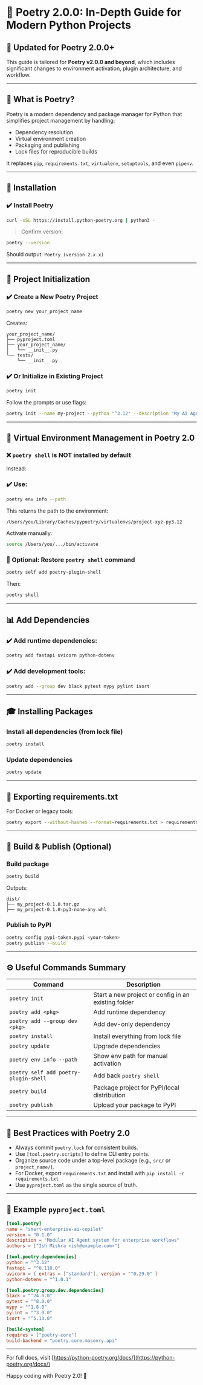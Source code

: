 # 🧪 Poetry 2.0.0: In-Depth Guide for Modern Python Projects

## 📅 Updated for Poetry 2.0.0+

This guide is tailored for **Poetry v2.0.0 and beyond**, which includes significant changes to environment activation, plugin architecture, and workflow.

---

## 🚀 What is Poetry?

Poetry is a modern dependency and package manager for Python that simplifies project management by handling:

* Dependency resolution
* Virtual environment creation
* Packaging and publishing
* Lock files for reproducible builds

It replaces `pip`, `requirements.txt`, `virtualenv`, `setuptools`, and even `pipenv`.

---

## 🔧 Installation

### ✔️ Install Poetry

```bash
curl -sSL https://install.python-poetry.org | python3 -
```

> Confirm version:

```bash
poetry --version
```

Should output: `Poetry (version 2.x.x)`

---

## 🔄 Project Initialization

### ✔️ Create a New Poetry Project

```bash
poetry new your_project_name
```

Creates:

```
your_project_name/
├── pyproject.toml
├── your_project_name/
│   └── __init__.py
└── tests/
    └── __init__.py
```

### ✔️ Or Initialize in Existing Project

```bash
poetry init
```

Follow the prompts or use flags:

```bash
poetry init --name my-project --python "^3.12" --description "My AI Agent system"
```

---

## 🤖 Virtual Environment Management in Poetry 2.0

### ❌ `poetry shell` is NOT installed by default

Instead:

### ✔️ Use:

```bash
poetry env info --path
```

This returns the path to the environment:

```
/Users/you/Library/Caches/pypoetry/virtualenvs/project-xyz-py3.12
```

Activate manually:

```bash
source /Users/you/.../bin/activate
```

### 🐞 Optional: Restore `poetry shell` command

```bash
poetry self add poetry-plugin-shell
```

Then:

```bash
poetry shell
```

---

## 📊 Add Dependencies

### ✔️ Add runtime dependencies:

```bash
poetry add fastapi uvicorn python-dotenv
```

### ✔️ Add development tools:

```bash
poetry add --group dev black pytest mypy pylint isort
```

---

## 🎓 Installing Packages

### Install all dependencies (from lock file)

```bash
poetry install
```

### Update dependencies

```bash
poetry update
```

---

## 🚩 Exporting requirements.txt

For Docker or legacy tools:

```bash
poetry export --without-hashes --format=requirements.txt > requirements.txt
```

---

## 🚀 Build & Publish (Optional)

### Build package

```bash
poetry build
```

Outputs:

```
dist/
├── my_project-0.1.0.tar.gz
├── my_project-0.1.0-py3-none-any.whl
```

### Publish to PyPI

```bash
poetry config pypi-token.pypi <your-token>
poetry publish --build
```

---

## ⚙️ Useful Commands Summary

| Command                               | Description                                         |
| ------------------------------------- | --------------------------------------------------- |
| `poetry init`                         | Start a new project or config in an existing folder |
| `poetry add <pkg>`                    | Add runtime dependency                              |
| `poetry add --group dev <pkg>`        | Add dev-only dependency                             |
| `poetry install`                      | Install everything from lock file                   |
| `poetry update`                       | Upgrade dependencies                                |
| `poetry env info --path`              | Show env path for manual activation                 |
| `poetry self add poetry-plugin-shell` | Add back `poetry shell`                             |
| `poetry build`                        | Package project for PyPI/local distribution         |
| `poetry publish`                      | Upload your package to PyPI                         |

---

## 📆 Best Practices with Poetry 2.0

* Always commit `poetry.lock` for consistent builds.
* Use `[tool.poetry.scripts]` to define CLI entry points.
* Organize source code under a top-level package (e.g., `src/` or `project_name/`).
* For Docker, export `requirements.txt` and install with `pip install -r requirements.txt`
* Use `pyproject.toml` as the single source of truth.

---

## 🌟 Example `pyproject.toml`

```toml
[tool.poetry]
name = "smart-enterprise-ai-copilot"
version = "0.1.0"
description = "Modular AI Agent system for enterprise workflows"
authors = ["Ish Mishra <ish@example.com>"]

[tool.poetry.dependencies]
python = "^3.12"
fastapi = "^0.110.0"
uvicorn = { extras = ["standard"], version = "^0.29.0" }
python-dotenv = "^1.0.1"

[tool.poetry.group.dev.dependencies]
black = "^24.0.0"
pytest = "^8.0.0"
mypy = "^1.8.0"
pylint = "^3.0.0"
isort = "^5.13.0"

[build-system]
requires = ["poetry-core"]
build-backend = "poetry.core.masonry.api"
```

---

For full docs, visit [https://python-poetry.org/docs/](https://python-poetry.org/docs/)

Happy coding with Poetry 2.0! 🎉
